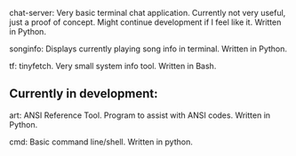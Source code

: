 chat-server: Very basic terminal chat application. Currently not very useful, just a proof of concept. Might continue development if I feel like it. Written in Python.

songinfo: Displays currently playing song info in terminal. Written in Python.

tf: tinyfetch. Very small system info tool. Written in Bash.


## Currently in development:

art: ANSI Reference Tool. Program to assist with ANSI codes. Written in Python.

cmd: Basic command line/shell. Written in python.
